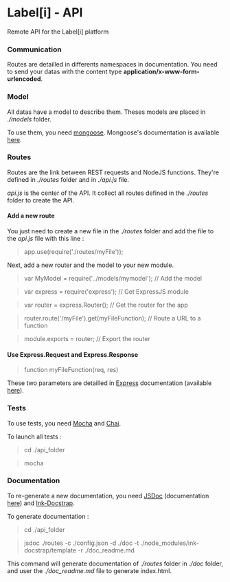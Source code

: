 # Label[i] - API

Remote API for the Label[i] platform

### Communication

Routes are detailled in differents namespaces in documentation.
You need to send your datas with the content type __application/x-www-form-urlencoded__.

### Model

All datas have a model to describe them.
Theses models are placed in _./models_ folder.

To use them, you need [mongoose](http://mongoosejs.com/).
Mongoose's documentation is available [here](http://mongoosejs.com/docs/guide.html).

### Routes

Routes are the link between REST requests and NodeJS functions.
They're defined in _./routes_ folder and in _./api.js_ file.

_api.js_ is the center of the API. It collect all routes defined in the _./routes_ folder to create the API.

#### Add a new route

You just need to create a new file in the _./routes_ folder and add the file to the _api.js_ file with this line :
> app.use(require('./routes/myFile'));

Next, add a new router and the model to your new module.
> var MyModel = require('../models/mymodel'); // Add the model

> var express = require('express'); // Get ExpressJS module

> var router = express.Router(); // Get the router for the app

> router.route('/myFile').get(myFileFunction); // Route a URL to a function

> module.exports = router; // Export the router

#### Use Express.Request and Express.Response

> function myFileFunction(req, res)

These two parameters are detailled in [Express](http://expressjs.com/) documentation (available [here](http://expressjs.com/4x/api.html)).

### Tests

To use tests, you need [Mocha](http://mochajs.org/) and [Chai](http://chaijs.com/).

To launch all tests :
> cd ./api_folder

> mocha

### Documentation

To re-generate a new documentation, you need [JSDoc](https://github.com/jsdoc3/jsdoc) (documentation [here](http://usejsdoc.org/)) and [Ink-Docstrap](https://github.com/terryweiss/docstrap).

To generate documentation :
> cd ./api_folder

> jsdoc ./routes -c ./config.json -d ./doc -t ./node_modules/ink-docstrap/template -r ./doc_readme.md

This command will generate documentation of _./routes_ folder in _./doc_ folder, and user the _./doc_readme.md_ file to generate index.html.
